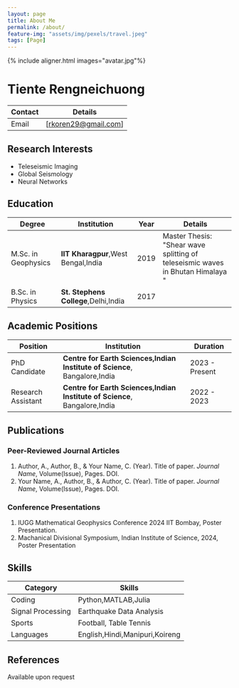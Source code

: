 ```yaml
---
layout: page
title: About Me
permalink: /about/
feature-img: "assets/img/pexels/travel.jpeg"
tags: [Page]
---
```


<style>
.image-container {
    display: flex;
    justify-content: space-around;
}
</style>
{% include aligner.html images="avatar.jpg"%}

 
 
# Tiente Rengneichuong

| Contact | Details |
|---------|---------|
| Email | [rkoren29@gmail.com] |


## Research Interests

- Teleseismic Imaging
- Global Seismology
- Neural Networks

## Education

| Degree | Institution | Year | Details |
|--------|-------------|------|---------|
| M.Sc. in Geophysics | **IIT Kharagpur**,West Bengal,India | 2019 | Master Thesis: "Shear wave splitting of teleseismic waves in Bhutan Himalaya " |
| B.Sc. in Physics | **St. Stephens College**,Delhi,India | 2017 | |

## Academic Positions

| Position | Institution | Duration |
|----------|-------------|----------|
| PhD Candidate | **Centre for Earth Sciences,Indian Institute of Science**, Bangalore,India | 2023 - Present |
| Research Assistant | **Centre for Earth Sciences,Indian Institute of Science**, Bangalore,India | 2022 - 2023 |

## Publications

### Peer-Reviewed Journal Articles

1. Author, A., Author, B., & Your Name, C. (Year). Title of paper. *Journal Name*, Volume(Issue), Pages. DOI.
2. Your Name, A., Author, B., & Author, C. (Year). Title of paper. *Journal Name*, Volume(Issue), Pages. DOI.


### Conference Presentations

1. IUGG Mathematical Geophysics Conference 2024 IIT Bombay, Poster Presentation.
2. Machanical Divisional Symposium, Indian Institute of Science, 2024, Poster Presentation
## Skills

| Category | Skills |
|----------|--------|
| Coding | Python,MATLAB,Julia |
| Signal Processing | Earthquake Data Analysis |
| Sports | Football, Table Tennis |
| Languages |English,Hindi,Manipuri,Koireng|

## References

Available upon request 

